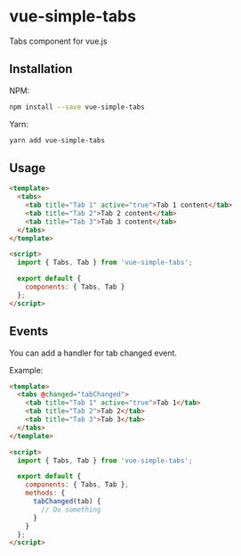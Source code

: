 # vue-simple-tabs

Tabs component for vue.js

## Installation

NPM:

```bash
npm install --save vue-simple-tabs
```

Yarn:

```bash
yarn add vue-simple-tabs
```

## Usage

```html
<template>
  <tabs>
    <tab title="Tab 1" active="true">Tab 1 content</tab>
    <tab title="Tab 2">Tab 2 content</tab>
    <tab title="Tab 3">Tab 3 content</tab>
  </tabs>
</template>

<script>
  import { Tabs, Tab } from 'vue-simple-tabs';

  export default {
    components: { Tabs, Tab }
  };
</script>
```

## Events

You can add a handler for tab changed event.

Example:

```html
<template>
  <tabs @changed="tabChanged">
    <tab title="Tab 1" active="true">Tab 1</tab>
    <tab title="Tab 2">Tab 2</tab>
    <tab title="Tab 3">Tab 3</tab>
  </tabs>
</template>

<script>
  import { Tabs, Tab } from 'vue-simple-tabs';

  export default {
    components: { Tabs, Tab },
    methods: {
      tabChanged(tab) {
        // Do something
      }
    }
  };
</script>
```
